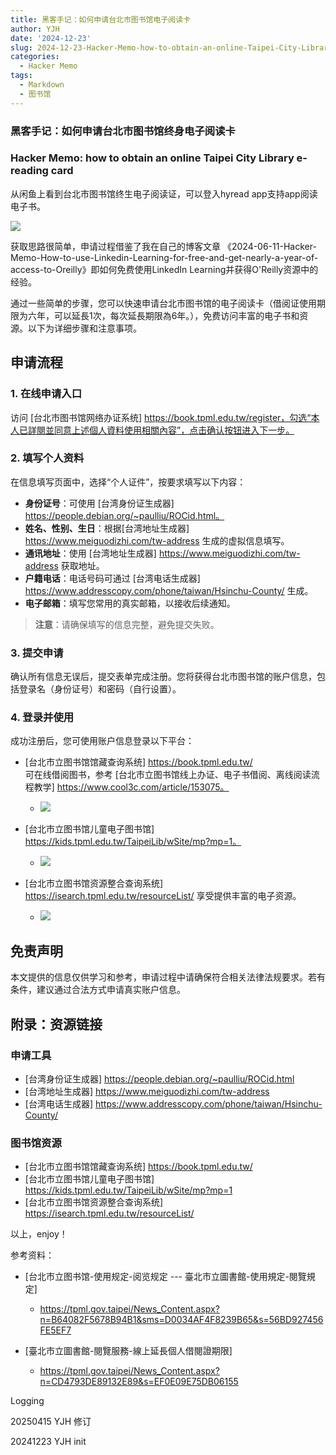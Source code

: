 ```yaml
---
title: 黑客手记：如何申请台北市图书馆电子阅读卡
author: YJH
date: '2024-12-23'
slug: 2024-12-23-Hacker-Memo-how-to-obtain-an-online-Taipei-City-Library-e-reading-card
categories:
  - Hacker Memo
tags:
  - Markdown
  - 图书馆
---
```

###   黑客手记：如何申请台北市图书馆终身电子阅读卡

### Hacker Memo: how to obtain an online Taipei City Library e-reading card



从闲鱼上看到台北市图书馆终生电子阅读证，可以登入hyread app支持app阅读电子书。

![](/post/2024-12-23-黑客手记：如何申请台北市图书馆终身电子阅读卡_files/在线台北市图书馆终生电子阅读证.jpg)



获取思路很简单，申请过程借鉴了我在自己的博客文章 《2024-06-11-Hacker-Memo-How-to-use-Linkedin-Learning-for-free-and-get-nearly-a-year-of-access-to-Oreilly》即如何免费使用LinkedIn Learning并获得O'Reilly资源中的经验。



通过一些简单的步骤，您可以快速申请台北市图书馆的电子阅读卡（借阅证使用期限为六年，可以延長1次，每次延長期限為6年。），免费访问丰富的电子书和资源。以下为详细步骤和注意事项。



## 申请流程

### 1. 在线申请入口

访问 [台北市图书馆网络办证系统] https://book.tpml.edu.tw/register，勾选“本人已詳閱並同意上述個人資料使用相關內容”，点击确认按钮进入下一步。

### 2. 填写个人资料

在信息填写页面中，选择“个人证件”，按要求填写以下内容：

- **身份证号**：可使用 [台湾身份证生成器] https://people.debian.org/~paulliu/ROCid.html。
- **姓名、性别、生日**：根据[台湾地址生成器] https://www.meiguodizhi.com/tw-address 生成的虚拟信息填写。
- **通讯地址**：使用 [台湾地址生成器] https://www.meiguodizhi.com/tw-address 获取地址。
- **户籍电话**：电话号码可通过 [台湾电话生成器] https://www.addresscopy.com/phone/taiwan/Hsinchu-County/ 生成。
- **电子邮箱**：填写您常用的真实邮箱，以接收后续通知。

> **注意**：请确保填写的信息完整，避免提交失败。

### 3. 提交申请

确认所有信息无误后，提交表单完成注册。您将获得台北市图书馆的账户信息，包括登录名（身份证号）和密码（自行设置）。

### 4. 登录并使用

成功注册后，您可使用账户信息登录以下平台：

- [台北市立图书馆馆藏查询系统] https://book.tpml.edu.tw/  
  可在线借阅图书，参考 [台北市立图书馆线上办证、电子书借阅、离线阅读流程教学] https://www.cool3c.com/article/153075。
  - ![](/post/2024-12-23-黑客手记：如何申请台北市图书馆终身电子阅读卡_files/Snipaste_2024-12-23_11-07-00.jpg)

- [台北市立图书馆儿童电子图书馆] https://kids.tpml.edu.tw/TaipeiLib/wSite/mp?mp=1。
  - ![](/post/2024-12-23-黑客手记：如何申请台北市图书馆终身电子阅读卡_files/Snipaste_2024-12-23_11-00-15.jpg)

- [台北市立图书馆资源整合查询系统] https://isearch.tpml.edu.tw/resourceList/  享受提供丰富的电子资源。
  - ![](/post/2024-12-23-黑客手记：如何申请台北市图书馆终身电子阅读卡_files/Snipaste_2024-12-23_11-08-38.jpg)




## 免责声明

本文提供的信息仅供学习和参考，申请过程中请确保符合相关法律法规要求。若有条件，建议通过合法方式申请真实账户信息。



## 附录：资源链接

### 申请工具

- [台湾身份证生成器] https://people.debian.org/~paulliu/ROCid.html
- [台湾地址生成器] https://www.meiguodizhi.com/tw-address
- [台湾电话生成器] https://www.addresscopy.com/phone/taiwan/Hsinchu-County/

### 图书馆资源

- [台北市立图书馆馆藏查询系统] https://book.tpml.edu.tw/
- [台北市立图书馆儿童电子图书馆] https://kids.tpml.edu.tw/TaipeiLib/wSite/mp?mp=1
- [台北市立图书馆资源整合查询系统] https://isearch.tpml.edu.tw/resourceList/



以上，enjoy！



参考资料：

- [台北市立图书馆-使用规定-阅览规定 --- 臺北市立圖書館-使用規定-閱覽規定]
  - https://tpml.gov.taipei/News_Content.aspx?n=B64082F5678B94B1&sms=D0034AF4F8239B65&s=56BD927456FE5EF7

- [臺北市立圖書館-閱覽服務-線上延長個人借閱證期限] 

  - https://tpml.gov.taipei/News_Content.aspx?n=CD4793DE89132E89&s=EF0E09E75DB06155

  

Logging

20250415 YJH 修订

20241223 YJH init